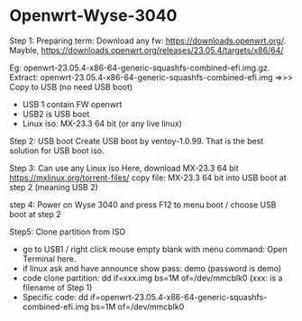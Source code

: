 # Openwrt-Wyse-3040
Step 1:  Preparing term:
Download any fw: https://downloads.openwrt.org/. 
Mayble, https://downloads.openwrt.org/releases/23.05.4/targets/x86/64/

Eg: openwrt-23.05.4-x86-64-generic-squashfs-combined-efi.img.gz. 
Extract: openwrt-23.05.4-x86-64-generic-squashfs-combined-efi.img 
=>>> Copy to USB (no need USB boot) 
+ USB 1 contain FW openwrt
+ USB2 is USB boot
+ Linux iso: MX-23.3 64 bit (or any live linux)

Step 2: USB boot
Create USB boot by ventoy-1.0.99. That is the best solution for USB boot iso. 

Step 3: Can use any Linux iso
Here, download MX-23.3 64 bit
https://mxlinux.org/torrent-files/ 
copy file: MX-23.3 64 bit into USB boot at step 2 (meaning USB 2)

step 4: Power on Wyse 3040 and press F12 to menu boot / choose USB boot at step 2

Step5: Clone partition from ISO
+ go to USB1 / right click mouse empty blank with menu command: Open Terminal here.
+ if linux ask and have announce show pass: demo (password is demo)
+ code clone partition: dd if=xxx.img bs=1M of=/dev/mmcblk0  (xxx: is a filename of Step 1)
+ Specific code: dd if=openwrt-23.05.4-x86-64-generic-squashfs-combined-efi.img bs=1M of=/dev/mmcblk0

